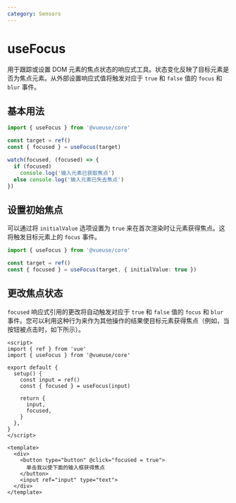 ```yaml
---
category: Sensors
---
```


# useFocus

用于跟踪或设置 DOM 元素的焦点状态的响应式工具。状态变化反映了目标元素是否为焦点元素。从外部设置响应式值将触发对应于 `true` 和 `false` 值的 `focus` 和 `blur` 事件。

## 基本用法

```ts
import { useFocus } from '@vueuse/core'

const target = ref()
const { focused } = useFocus(target)

watch(focused, (focused) => {
  if (focused)
    console.log('输入元素已获取焦点')
  else console.log('输入元素已失去焦点')
})
```

## 设置初始焦点

可以通过将 `initialValue` 选项设置为 `true` 来在首次渲染时让元素获得焦点。这将触发目标元素上的 `focus` 事件。

```ts
import { useFocus } from '@vueuse/core'

const target = ref()
const { focused } = useFocus(target, { initialValue: true })
```

## 更改焦点状态

`focused` 响应式引用的更改将自动触发对应于 `true` 和 `false` 值的 `focus` 和 `blur` 事件。您可以利用这种行为来作为其他操作的结果使目标元素获得焦点（例如，当按钮被点击时，如下所示）。

```vue
<script>
import { ref } from 'vue'
import { useFocus } from '@vueuse/core'

export default {
  setup() {
    const input = ref()
    const { focused } = useFocus(input)

    return {
      input,
      focused,
    }
  },
}
</script>

<template>
  <div>
    <button type="button" @click="focused = true">
      单击我以使下面的输入框获得焦点
    </button>
    <input ref="input" type="text">
  </div>
</template>
```
